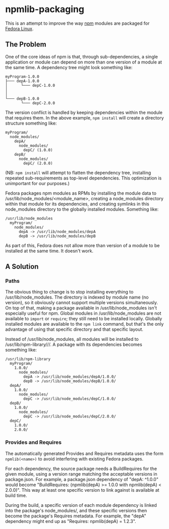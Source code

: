 npmlib-packaging
================

This is an attempt to improve the way [npm](https://www.npmjs.com/) modules are
packaged for [Fedora Linux](https://getfedora.org/).

The Problem
-----------

One of the core ideas of npm is that, through sub-dependencies, a single application
or module can depend on more than one version of a module at the same time. A dependency
tree might look something like:

    myProgram-1.0.0
    ├─── depA-1.0.0
    │      └─── depC-1.0.0
    │
    │
    └─── depB-1.0.0
           └─── depC-2.0.0

The version conflict is handled by keeping dependencies within the module that
requires them. In the above example, `npm install` will create a directory structure
something like:

    myProgram/
      node_modules/
        depA/
          node_modules/
            depC/ (1.0.0)
        depB/
          node_modules/
            depC/ (2.0.0)

(NB: `npm install` will attempt to flatten the dependency tree, installing
repeated sub-requirements as top-level dependencies. This optimization is unimportant
for our purposes.)

Fedora packages npm modules as RPMs by installing the module data to /usr/lib/node_modules/<module_name>,
creating a node_modules directory within that module for its dependencies, and
creating symlinks in this node_modules directory to the globally installed modules. Something
like:

    /usr/lib/node_modules
      myProgram/
        node_modules/
          depA -> /usr/lib/node_modules/depA
          depB -> /usr/lib/node_modules/depB

As part of this, Fedora does not allow more than version of a module to be installed at
the same time. It doesn't work.

A Solution
----------

### Paths

The obvious thing to change is to stop installing everything to /usr/lib/node_modules. The directory
is indexed by module name (no version), so it obviously cannot support multiple versions simultaneously.
On top of that, making a package available in /usr/lib/node_modules isn't especially useful for
npm. Global modules in /usr/lib/node_modules are not available to `import` or `require`; they still need to
be installed locally. Globally installed modules are available to the `npm link` command, but that's the
only advantage of using that specific directory and that specific layout.

Instead of /usr/lib/node_modules, all modules will be installed to /usr/lib/npm-library/<name>/<version>/.
A package with its dependencies becomes something like:

    /usr/lib/npm-library
      myProgram/
        1.0.0/
          node_modules/
            depA -> /usr/lib/node_modules/depA/1.0.0/
            depB -> /usr/lib/node_modules/depB/1.0.0/
      depA/
        1.0.0/
          node_modules/
            depC -> /usr/lib/node_modules/depC/1.0.0/
      depB/
        1.0.0/
          node_modules/
            depC -> /usr/lib/node_modules/depC/2.0.0/
      depC/
        1.0.0/
        2.0.0/

### Provides and Requires

The automatically generated Provides and Requires metadata uses the form `npmlib(<name>)` to avoid
interfering with existing Fedora packages.

For each dependency, the source package needs a BuildRequires for the given module, using a version
range matching the acceptable versions in package.json. For example, a package.json dependency of
"depA: ^1.0.0" would become "BuildRequires: (npmlib(depA) >= 1.0.0 with npmlib(depA) < 2.0.0)". This
way at least one specific version to link against is available at build time.

During the build, a specific version of each module dependency is linked into the package's node_modules/,
and these specific versions then become the package's Requires metadata. For example, the "depA" dependency
might end up as "Requires: npmlib(depA) = 1.2.3".
